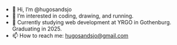 - 👋 Hi, I’m @hugosandsjo
- 👀 I’m interested in coding, drawing, and running.
- 🌱 Currently studying web development at YRGO in Gothenburg. Graduating in 2025.
- 📫 How to reach me: hugosandsjo@gmail.com

<!---
hugosandsjo/hugosandsjo is a ✨ special ✨ repository because its `README.md` (this file) appears on your GitHub profile.
You can click the Preview link to take a look at your changes.
--->

